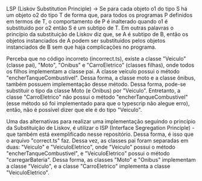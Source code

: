 LSP (Liskov Substitution Principle) -> Se para cada objeto o1 do tipo S há um objeto o2 do tipo T de forma que, para todos os programas P definidos em termos de T, o comportamento de P é inalterado quando o1 é substituído por o2 então S é um subtipo de T.
Em outras palavras o princípio da substituição de Liskov diz que, se A é subtipo de B, então os objetos instanciados de A podem ser substituidos pelos objetos instanciados de B sem que haja complicações no programa.

Perceba que no código incorreto (incorrect.ts), existe a classe "Veiculo" (classe pai), "Moto", "Onibus" e "CarroEletrico" (classes filhas), onde todos os filhos implementam a classe pai.
A classe veículo possui o método "encherTanqueCombustivel".
Dessa forma, a classe moto e a classe ônibus, também possuem implementação desse método. Dessa forma, pode-se substituir o tipo da classe Moto (e Onibus) por "Veiculo". Entretanto, a classe "CarroEletrico" não possui o método "encherTanqueCombustivel" (esse método só foi implementado para que o typescrip não alegue erro), então, não é possível dizer que ele é do tipo "Veiculo".

Uma das alternativas para realizar uma implementação seguindo o princípio da Substituição de Liskov, é utilizar o ISP (Interface Segregation Principle) - que também está exemplificado nesse repositório. Dessa forma, é isso que o arquivo "correct.ts" faz. Dessa vez, as classes pai foram separadas em duas: "Veiculo" e "VeiculoEletrico", onde "Veiculo" possui o método "encherTanqueCombustivel", e "VeiculoEletrico" possui o método "carregarBateria".
Dessa forma, as classes "Moto" e "Onibus" implementam a classe "Veiculo", e a classe "CarroEletrico" implementa a classe "VeiculoEletrico".